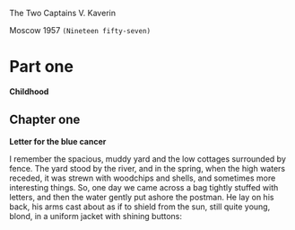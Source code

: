 The Two Captains
V. Kaverin

Moscow 1957 `(Nineteen fifty-seven)`

Part one
========
**Childhood**

Chapter one
-----------
**Letter for the blue cancer**

I remember the spacious, muddy yard and the low cottages surrounded by fence. The yard stood by the river, and in the spring, when the high waters receded, it was strewn with woodchips and shells, and sometimes more interesting things. So, one day we came across a bag tightly stuffed with letters, and then the water gently put ashore the postman. He lay on his back, his arms cast about as if to shield from the sun, still quite young, blond, in a uniform jacket with shining buttons:
